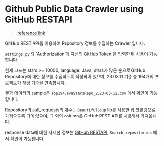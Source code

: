 # Github Public Data Crawler using GitHub RESTAPI

> [reference link](https://github.com/Jindae/github_crawler)



GitHub REST API를 이용하여 Repository 정보를 수집하는 Crawler 입니다.

`settings.py` 의 'Authorization'에 자신의 GitHub Token 을 입력한 뒤 사용이 가능합니다. 

현재 코드는 stars >= 10000, language: Java, stars가 많은 순으로 GitHub Repository에 대한 정보를 수집하도록 작성되어 있으며, 23.03.11 기준 총 194개의 프로젝트가 해당 기준을 만족합니다.

결과 데이터의 sample은 `Top194JavaStarsRepo_2023-03-12.csv` 에서 확인이 가능합니다. 

Repository의 pull_requests의 개수는 `BeautifulSoup` lib를 사용한 웹 크롤링으로 가져오도록 되어 있으며, 그 외의 column은 GitHub REST API를 사용해서 가져옵니다. 

response data에 대한 자세한 정보는 [GitHub RESTAPI](https://docs.github.com/en/rest/search?apiVersion=2022-11-28), `Search repositories` 에서 확인이 가능합니다. 
